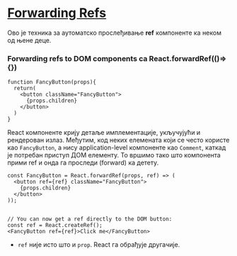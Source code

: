 <h1><a id="forwarding-refs" href="https://reactjs.org/docs/forwarding-refs.html">Forwarding Refs </a></a></h1>

Ово је техника за аутоматско прослеђивање **ref** компоненте ка неком од њене деце. 

### Forwarding refs to DOM components са React.forwardRef(()=>{})

```
function FancyButton(props){
  return(
    <button className="FancyButton">
      {props.children}
    </button>
  )
}
```

React компоненте крију детаље имплементације, укључујући и рендерован излаз. Међутим, код неких елемената који се често користе као `FancyButton`, а нису application-level компоненте као `Comment`, каткад је потребан приступ ДОМ елементу. То вршимо тако што компонента прими ref и онда га проследи (forward) ка детету.

```
const FancyButton = React.forwardRef(props, ref) => (
  <button ref={ref} className="FancyButton">
    {props.children}
  </button>
));


// You can now get a ref directly to the DOM button:
const ref = React.createRef();
<FancyButton ref={ref}>Click me</FancyButton>
```

* `ref` није исто што и `prop`. React га обрађује другачије.
